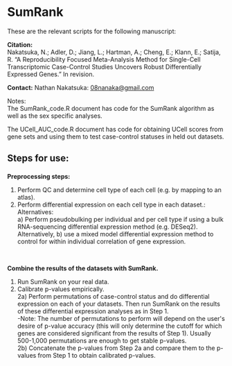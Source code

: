 # SumRank

These are the relevant scripts for the following manuscript:

**Citation:** 
<br/>
Nakatsuka, N.; Adler, D.; Jiang, L.; Hartman, A.; Cheng, E.; Klann, E.; Satija, R. “A Reproducibility Focused Meta-Analysis Method for Single-Cell Transcriptomic Case-Control Studies Uncovers Robust Differentially Expressed Genes.” In revision.

**Contact:** Nathan Nakatsuka: 08nanaka@gmail.com


Notes:
<br/>
The SumRank_code.R document has code for the SumRank algorithm as well as the sex specific analyses.

The UCell_AUC_code.R document has code for obtaining UCell scores from gene sets and using them to test case-control statuses in held out datasets.



## <p>Steps for use:</p>

**Preprocessing steps:**
1) Perform QC and determine cell type of each cell (e.g. by mapping to an atlas).<br/>
2) Perform differential expression on each cell type in each dataset.:<br/>
Alternatives: <br/>
a) Perform pseudobulking per individual and per cell type if using a bulk RNA-sequencing differential expression method (e.g. DESeq2).  <br/>
Alternatively, b) use a mixed model differential expression method to control for within individual correlation of gene expression.
<br/>

**Combine the results of the datasets with SumRank.** 
<br/>
1) Run SumRank on your real data.<br/>
2) Calibrate p-values empirically.<br/>
2a) Perform permutations of case-control status and do differential expression on each of your datasets. Then run SumRank on the results of these differential expression analyses as in Step 1.<br/>
-Note: The number of permutations to perform will depend on the user's desire of p-value accuracy (this will only determine the cutoff for which genes are considered significant from the results of Step 1). Usually 500-1,000 permutations are enough to get stable p-values.<br/>
2b) Concatenate the p-values from Step 2a and compare them to the p-values from Step 1 to obtain calibrated p-values.


<br/>
<br/>
<br/>


